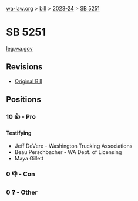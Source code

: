 [wa-law.org](/) > [bill](/bill/) > [2023-24](/bill/2023-24/) > [SB 5251](/bill/2023-24/sb/5251/)

# SB 5251
[leg.wa.gov](https://app.leg.wa.gov/billsummary?BillNumber=5251&Year=2023&Initiative=false)

## Revisions
* [Original Bill](1/)

## Positions
### 10 👍 - Pro
#### Testifying
* Jeff DeVere - Washington Trucking Associations
* Beau Perschbacher - WA Dept. of Licensing
* Maya Gillett

### 0 👎 - Con

### 0 ❓ - Other
